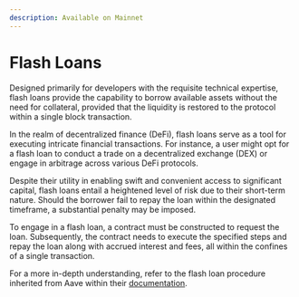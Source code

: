 ```yaml
---
description: Available on Mainnet
---
```


# Flash Loans

Designed primarily for developers with the requisite technical expertise, flash loans provide the capability to borrow available assets without the need for collateral, provided that the liquidity is restored to the protocol within a single block transaction.

In the realm of decentralized finance (DeFi), flash loans serve as a tool for executing intricate financial transactions. For instance, a user might opt for a flash loan to conduct a trade on a decentralized exchange (DEX) or engage in arbitrage across various DeFi protocols.

Despite their utility in enabling swift and convenient access to significant capital, flash loans entail a heightened level of risk due to their short-term nature. Should the borrower fail to repay the loan within the designated timeframe, a substantial penalty may be imposed.

To engage in a flash loan, a contract must be constructed to request the loan. Subsequently, the contract needs to execute the specified steps and repay the loan along with accrued interest and fees, all within the confines of a single transaction.

For a more in-depth understanding, refer to the flash loan procedure inherited from Aave within their [documentation](https://docs.aave.com/developers/guides/flash-loans).

##
